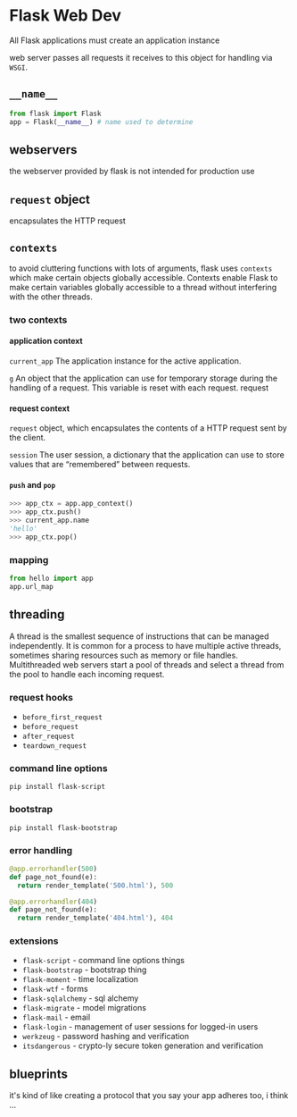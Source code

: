 # Flask Web Dev


All Flask applications must create an application instance

web server passes all requests it receives to this object for handling via `WSGI`.

## `__name__`

```python
from flask import Flask
app = Flask(__name__) # name used to determine

```

## webservers
the webserver provided by flask is not intended for production use

## `request` object
encapsulates the HTTP request

## `contexts`
to avoid cluttering functions with lots of arguments, flask uses `contexts` which make certain objects globally accessible.
Contexts enable Flask to make certain variables globally accessible to a thread without interfering with the other threads.

### two contexts

#### application context

`current_app`
The application instance for the active application.

`g`
An object that the application can use for temporary storage during the handling
of a request. This variable is reset with each request.
request

#### request context
`request`
object, which encapsulates the contents of a HTTP request sent by the client.

`session`
The user session, a dictionary that the application can use to store values that
are “remembered” between requests.


#### `push` and `pop`

```python
>>> app_ctx = app.app_context()
>>> app_ctx.push()
>>> current_app.name
'hello'
>>> app_ctx.pop()
```

### mapping
```python
from hello import app
app.url_map
```

## threading
A thread is the smallest sequence of instructions that can be managed
independently. It is common for a process to have multiple active threads,
sometimes sharing resources such as memory or file handles. Multithreaded web
servers start a pool of threads and select a thread from the pool to handle each
incoming request.

### request hooks
* `before_first_request`
* `before_request`
* `after_request`
* `teardown_request`


### command line options

```shell
pip install flask-script
```

### bootstrap
```shell
pip install flask-bootstrap
```

### error handling
```python
@app.errorhandler(500)
def page_not_found(e):
  return render_template('500.html'), 500

@app.errorhandler(404)
def page_not_found(e):
  return render_template('404.html'), 404
```

### extensions
* `flask-script` - command line options things
* `flask-bootstrap` - bootstrap thing
* `flask-moment` - time localization
* `flask-wtf` - forms
* `flask-sqlalchemy` - sql alchemy
* `flask-migrate` - model migrations
* `flask-mail` - email
* `flask-login` - management of user sessions for logged-in users
* `werkzeug` - password hashing and verification
* `itsdangerous` - crypto-ly secure token generation and verification



## blueprints
it's kind of like creating a protocol that you say your app adheres too, i think ...
